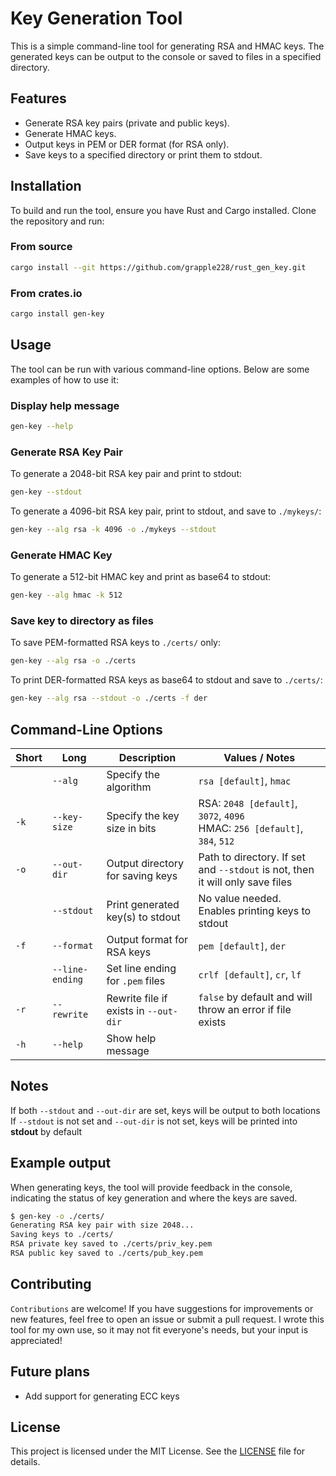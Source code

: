 # Key Generation Tool

This is a simple command-line tool for generating RSA and HMAC keys. The generated keys can be output to the console or saved to files in a specified directory.

## Features

- Generate RSA key pairs (private and public keys).
- Generate HMAC keys.
- Output keys in PEM or DER format (for RSA only).
- Save keys to a specified directory or print them to stdout.

## Installation

To build and run the tool, ensure you have Rust and Cargo installed. Clone the repository and run:

### From source

```bash
cargo install --git https://github.com/grapple228/rust_gen_key.git
```

### From crates.io

```bash
cargo install gen-key
```

## Usage

The tool can be run with various command-line options. Below are some examples of how to use it:

### Display help message

```bash
gen-key --help
```

### Generate RSA Key Pair

To generate a 2048-bit RSA key pair and print to stdout:

```bash
gen-key --stdout
```

To generate a 4096-bit RSA key pair, print to stdout, and save to `./mykeys/`:

```bash
gen-key --alg rsa -k 4096 -o ./mykeys --stdout
```

### Generate HMAC Key

To generate a 512-bit HMAC key and print as base64 to stdout:

```bash
gen-key --alg hmac -k 512
```

### Save key to directory as files

To save PEM-formatted RSA keys to `./certs/` only:

```bash
gen-key --alg rsa -o ./certs
```

To print DER-formatted RSA keys as base64 to stdout and save to `./certs/`:

```bash
gen-key --alg rsa --stdout -o ./certs -f der
```

## Command-Line Options

| Short | Long            | Description                           | Values / Notes                                                                |
| ----- | --------------- | ------------------------------------- | ----------------------------------------------------------------------------- |
|       | `--alg`         | Specify the algorithm                 | `rsa [default]`, `hmac`                                                       |
| `-k`  | `--key-size`    | Specify the key size in bits          | RSA: `2048 [default]`, `3072`, `4096`<br>HMAC: `256 [default]`, `384`, `512`  |
| `-o`  | `--out-dir`     | Output directory for saving keys      | Path to directory. If set and `--stdout` is not, then it will only save files |
|       | `--stdout`      | Print generated key(s) to stdout      | No value needed. Enables printing keys to stdout                              |
| `-f`  | `--format`      | Output format for RSA keys            | `pem [default]`, `der`                                                        |
|       | `--line-ending` | Set line ending for `.pem` files      | `crlf [default]`, `cr`, `lf`                                                  |
| `-r`  | `--rewrite`     | Rewrite file if exists in `--out-dir` | `false` by default and will throw an error if file exists                     |
| `-h`  | `--help`        | Show help message                     |                                                                               |

## Notes

If both `--stdout` and `--out-dir` are set, keys will be output to both locations
If `--stdout` is not set and `--out-dir` is not set, keys will be printed into **stdout** by default

## Example output

When generating keys, the tool will provide feedback in the console, indicating the status of key generation and where the keys are saved.

```bash
$ gen-key -o ./certs/
Generating RSA key pair with size 2048...
Saving keys to ./certs/
RSA private key saved to ./certs/priv_key.pem
RSA public key saved to ./certs/pub_key.pem
```

## Contributing

`Contributions` are welcome! If you have suggestions for improvements or new features, feel free to open an issue or submit a pull request. I wrote this tool for my own use, so it may not fit everyone's needs, but your input is appreciated!

## Future plans

- Add support for generating ECC keys

## License

This project is licensed under the MIT License. See the [LICENSE](LICENSE) file for details.
